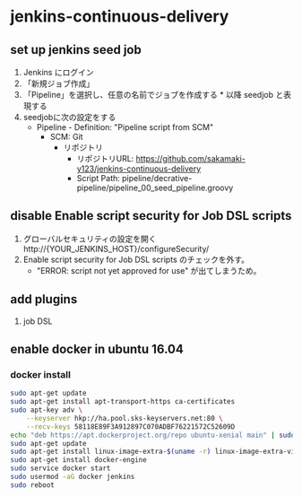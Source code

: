 # jenkins-continuous-delivery

## set up jenkins seed job
1. Jenkins にログイン
2. 「新規ジョブ作成」
3. 「Pipeline」を選択し、任意の名前でジョブを作成する * 以降 seedjob と表現する
4.  seedjobに次の設定をする
    -  Pipeline - Definition: "Pipeline script from SCM"
        -  SCM: Git
            - リポジトリ
                - リポジトリURL: https://github.com/sakamaki-y123/jenkins-continuous-delivery
                - Script Path: pipeline/decrative-pipeline/pipeline_00_seed_pipeline.groovy

## disable Enable script security for Job DSL scripts
1. グローバルセキュリティの設定を開く
   http://{YOUR_JENKINS_HOST}/configureSecurity/
2. Enable script security for Job DSL scripts のチェックを外す。
    - "ERROR: script not yet approved for use" が出てしまうため。

## add plugins
1. job DSL

## enable docker in ubuntu 16.04
### docker install
```sh
sudo apt-get update
sudo apt-get install apt-transport-https ca-certificates
sudo apt-key adv \
    --keyserver hkp://ha.pool.sks-keyservers.net:80 \
    --recv-keys 58118E89F3A912897C070ADBF76221572C52609D
echo "deb https://apt.dockerproject.org/repo ubuntu-xenial main" | sudo tee /etc/apt/sources.list.d/docker.list
sudo apt-get update
sudo apt-get install linux-image-extra-$(uname -r) linux-image-extra-virtual
sudo apt-get install docker-engine
sudo service docker start
sudo usermod -aG docker jenkins
sudo reboot
```

